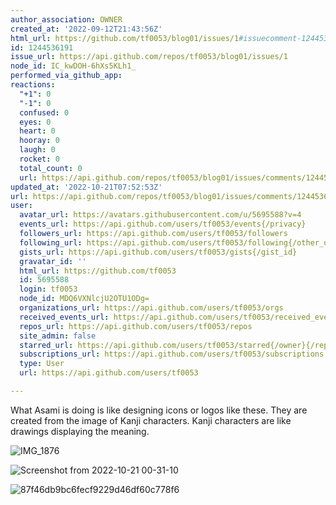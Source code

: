 ```yaml
---
author_association: OWNER
created_at: '2022-09-12T21:43:56Z'
html_url: https://github.com/tf0053/blog01/issues/1#issuecomment-1244536191
id: 1244536191
issue_url: https://api.github.com/repos/tf0053/blog01/issues/1
node_id: IC_kwDOH-6hXs5KLh1_
performed_via_github_app: 
reactions:
  "+1": 0
  "-1": 0
  confused: 0
  eyes: 0
  heart: 0
  hooray: 0
  laugh: 0
  rocket: 0
  total_count: 0
  url: https://api.github.com/repos/tf0053/blog01/issues/comments/1244536191/reactions
updated_at: '2022-10-21T07:52:53Z'
url: https://api.github.com/repos/tf0053/blog01/issues/comments/1244536191
user:
  avatar_url: https://avatars.githubusercontent.com/u/5695588?v=4
  events_url: https://api.github.com/users/tf0053/events{/privacy}
  followers_url: https://api.github.com/users/tf0053/followers
  following_url: https://api.github.com/users/tf0053/following{/other_user}
  gists_url: https://api.github.com/users/tf0053/gists{/gist_id}
  gravatar_id: ''
  html_url: https://github.com/tf0053
  id: 5695588
  login: tf0053
  node_id: MDQ6VXNlcjU2OTU1ODg=
  organizations_url: https://api.github.com/users/tf0053/orgs
  received_events_url: https://api.github.com/users/tf0053/received_events
  repos_url: https://api.github.com/users/tf0053/repos
  site_admin: false
  starred_url: https://api.github.com/users/tf0053/starred{/owner}{/repo}
  subscriptions_url: https://api.github.com/users/tf0053/subscriptions
  type: User
  url: https://api.github.com/users/tf0053

---
```

What Asami is doing is like designing icons or logos like these.
They are created from the image of Kanji characters. Kanji characters are like drawings displaying the meaning.

![IMG_1876](https://user-images.githubusercontent.com/79441/197078199-cd560505-b744-4ad7-b8fb-0c60d70a0811.JPG)


![Screenshot from 2022-10-21 00-31-10](https://user-images.githubusercontent.com/79441/197071362-b840628a-028d-4b51-8163-13808a582cfd.png)

![87f46db9bc6fecf9229d46df60c778f6](https://user-images.githubusercontent.com/79441/197143058-bbf5a7a7-50dd-4bcf-bc60-50e1178d2f63.jpg)
